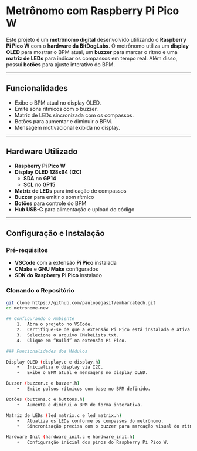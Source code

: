 # Metrônomo com Raspberry Pi Pico W

Este projeto é um **metrônomo digital** desenvolvido utilizando o **Raspberry Pi Pico W** com o **hardware da BitDogLabs**. O metrônomo utiliza um **display OLED** para mostrar o BPM atual, um **buzzer** para marcar o ritmo e uma **matriz de LEDs** para indicar os compassos em tempo real. Além disso, possui **botões** para ajuste interativo do BPM.

---

## Funcionalidades

- Exibe o BPM atual no display OLED.
- Emite sons rítmicos com o buzzer.
- Matriz de LEDs sincronizada com os compassos.
- Botões para aumentar e diminuir o BPM.
- Mensagem motivacional exibida no display.

---

## Hardware Utilizado

- **Raspberry Pi Pico W** 
- **Display OLED 128x64 (I2C)**
  - **SDA** no **GP14**
  - **SCL** no **GP15**
- **Matriz de LEDs** para indicação de compassos
- **Buzzer** para emitir o som rítmico
- **Botões** para controle do BPM
- **Hub USB-C** para alimentação e upload do código

---

## Configuração e Instalação

### Pré-requisitos

- **VSCode** com a extensão **Pi Pico** instalada
- **CMake** e **GNU Make** configurados
- **SDK do Raspberry Pi Pico** instalado

### Clonando o Repositório

```bash
git clone https://github.com/paulopegasif/embarcatech.git
cd metronome-new

## Configurando o Ambiente
	1.	Abra o projeto no VSCode.
	2.	Certifique-se de que a extensão Pi Pico está instalada e ativa.
	3.	Selecione o arquivo CMakeLists.txt.
	4.	Clique em “Build” na extensão Pi Pico.

### Funcionalidades dos Módulos

Display OLED (display.c e display.h)
	•	Inicializa o display via I2C.
	•	Exibe o BPM atual e mensagens no display OLED.

Buzzer (buzzer.c e buzzer.h)
	•	Emite pulsos rítmicos com base no BPM definido.

Botões (buttons.c e buttons.h)
	•	Aumenta e diminui o BPM de forma interativa.

Matriz de LEDs (led_matrix.c e led_matrix.h)
	•	Atualiza os LEDs conforme os compassos do metrônomo.
	•	Sincronização precisa com o buzzer para marcação visual do ritmo.

Hardware Init (hardware_init.c e hardware_init.h)
	•	Configuração inicial dos pinos do Raspberry Pi Pico W.